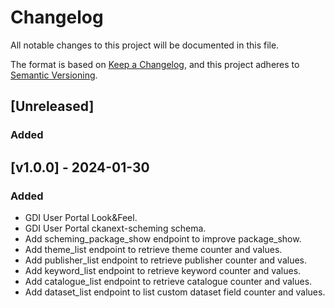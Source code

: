 <!--
SPDX-FileCopyrightText: 2024 PNED G.I.E.

SPDX-License-Identifier: CC-BY-4.0
-->

# Changelog

All notable changes to this project will be documented in this file.

The format is based on [Keep a Changelog](https://keepachangelog.com/en/1.1.0/),
and this project adheres to [Semantic Versioning](https://semver.org/spec/v2.0.0.html).

## [Unreleased]

### Added

## [v1.0.0] - 2024-01-30

### Added

- GDI User Portal Look&Feel.
- GDI User Portal ckanext-scheming schema.
- Add scheming_package_show endpoint to improve package_show.
- Add theme_list endpoint to retrieve theme counter and values.
- Add publisher_list endpoint to retrieve publisher counter and values.
- Add keyword_list endpoint to retrieve keyword counter and values.
- Add catalogue_list endpoint to retrieve catalogue counter and values.
- Add dataset_list endpoint to list custom dataset field counter and values.
